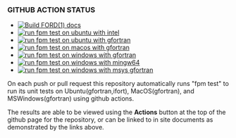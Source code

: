 ### GITHUB ACTION STATUS
<!--
NOTE:
Change "willklausler" to your github site name, and "fortran_cubatures" to your repository
name in order to have this point to your site
-->
+ [![Build FORD(1) docs](https://github.com/willklausler/fortran_cubatures/actions/workflows/deploy_api_docs.yml/badge.svg)](https://github.com/willklausler/fortran_cubatures/actions/workflows/deploy_api_docs.yml)
+ [![run fpm test on ubuntu with intel](https://github.com/willklausler/fortran_cubatures/actions/workflows/test_intel_ubuntu.yml/badge.svg)](https://github.com/willklausler/fortran_cubatures/actions/workflows/test_intel_ubuntu.yml)
+ [![run fpm test on ubuntu with gfortran](https://github.com/willklausler/fortran_cubatures/actions/workflows/test_gfortran_ubuntu.yml/badge.svg)](https://github.com/willklausler/fortran_cubatures/actions/workflows/test_gfortran_ubuntu.yml)
+ [![run fpm test on macos with gfortran](https://github.com/willklausler/fortran_cubatures/actions/workflows/test_gfortran_macos.yml/badge.svg)](https://github.com/willklausler/fortran_cubatures/actions/workflows/test_gfortran_macos.yml)
+ [![run fpm test on windows with gfortran](https://github.com/willklausler/fortran_cubatures/actions/workflows/test_gfortran_windows.yml/badge.svg)](https://github.com/willklausler/fortran_cubatures/actions/workflows/test_gfortran_windows.yml)
+ [![run fpm test on windows with mingw64 ](https://github.com/willklausler/fortran_cubatures/actions/workflows/test_gfortran_mingw64_windows.yml/badge.svg)](https://github.com/willklausler/fortran_cubatures/actions/workflows/test_gfortran_mingw64_windows.yml)
+ [![run fpm test on windows with msys gfortran](https://github.com/willklausler/fortran_cubatures/actions/workflows/test_gfortran_msys_windows.yml/badge.svg)](https://github.com/willklausler/fortran_cubatures/actions/workflows/test_gfortran_msys_windows.yml)

On each push or pull request this repository automatically runs "fpm
test" to run its unit tests on Ubuntu(gfortran,ifort), MacOS(gfortran),
and MSWindows(gfortran) using github actions.

The results are able to be viewed using the **Actions** button at the
top of the github page for the repository, or can be linked to in site
documents as demonstrated by the links above.
